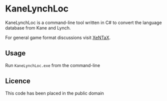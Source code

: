 # KaneLynchLoc

KaneLynchLoc is a command-line tool written in C# to convert the language database from Kane and Lynch.

For general game format discussions visit [XeNTaX][1].


## Usage

Run `KaneLynchLoc.exe` from the command-line


## Licence

This code has been placed in the public domain

[1]:http://forum.xentax.com/viewforum.php?f=10
